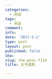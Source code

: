 ```yaml
---
categories:
  - 闲话
tags:
  - 闲话
comment: 
info: 
date: '2017-5-2'
type: post
layout: post
published: false
sha: 
slug: the-post-7124
title: 关于成熟

---
```

